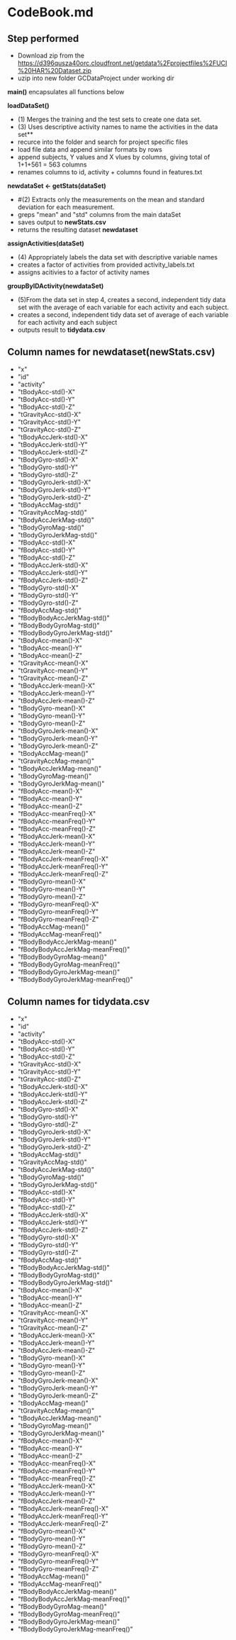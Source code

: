 # CodeBook.md

## Step performed
* Download zip from the https://d396qusza40orc.cloudfront.net/getdata%2Fprojectfiles%2FUCI%20HAR%20Dataset.zip
* uzip into new folder GCDataProject under working dir

**main()** encapsulates all functions below 

**loadDataSet()**
* (1) Merges the training and the test sets to create one data set.
* (3) Uses descriptive activity names to name the activities in the data set**
* recurce into the folder and search for project specific files 
* load file data and append similar formats by rows
* append subjects, Y values and X vlues by columns, giving total of 1+1+561 = 563 columns
* renames columns to id, activity + columns found in features.txt

**newdataSet <- getStats(dataSet)**
* #(2) Extracts only the measurements on the mean and standard deviation for each measurement.
* greps "mean" and "std" columns from the main dataSet
* saves output to **newStats.csv**
* returns the resulting dataset **newdataset**

**assignActivities(dataSet)**
* (4) Appropriately labels the data set with descriptive variable names
* creates a factor of activities from provided activity_labels.txt
* assigns acitivies to a factor of activity names

**groupByIDActivity(newdataSet)**
* (5)From the data set in step 4, creates a second, independent tidy data set with the average of each variable for each activity and each subject.
* creates a second, independent tidy data set of average of each variable for each activity and each subject
* outputs result to **tidydata.csv**

## Column names for newdataset(newStats.csv)
* "x"
* "id"
* "activity"
* "tBodyAcc-std()-X"
* "tBodyAcc-std()-Y"
* "tBodyAcc-std()-Z"
* "tGravityAcc-std()-X"
* "tGravityAcc-std()-Y"
* "tGravityAcc-std()-Z"
* "tBodyAccJerk-std()-X"
* "tBodyAccJerk-std()-Y"
* "tBodyAccJerk-std()-Z"
* "tBodyGyro-std()-X"
* "tBodyGyro-std()-Y"
* "tBodyGyro-std()-Z"
* "tBodyGyroJerk-std()-X"
* "tBodyGyroJerk-std()-Y"
* "tBodyGyroJerk-std()-Z"
* "tBodyAccMag-std()"
* "tGravityAccMag-std()"
* "tBodyAccJerkMag-std()"
* "tBodyGyroMag-std()"
* "tBodyGyroJerkMag-std()"
* "fBodyAcc-std()-X"
* "fBodyAcc-std()-Y"
* "fBodyAcc-std()-Z"
* "fBodyAccJerk-std()-X"
* "fBodyAccJerk-std()-Y"
* "fBodyAccJerk-std()-Z"
* "fBodyGyro-std()-X"
* "fBodyGyro-std()-Y"
* "fBodyGyro-std()-Z"
* "fBodyAccMag-std()"
* "fBodyBodyAccJerkMag-std()"
* "fBodyBodyGyroMag-std()"
* "fBodyBodyGyroJerkMag-std()"
* "tBodyAcc-mean()-X"
* "tBodyAcc-mean()-Y"
* "tBodyAcc-mean()-Z"
* "tGravityAcc-mean()-X"
* "tGravityAcc-mean()-Y"
* "tGravityAcc-mean()-Z"
* "tBodyAccJerk-mean()-X"
* "tBodyAccJerk-mean()-Y"
* "tBodyAccJerk-mean()-Z"
* "tBodyGyro-mean()-X"
* "tBodyGyro-mean()-Y"
* "tBodyGyro-mean()-Z"
* "tBodyGyroJerk-mean()-X"
* "tBodyGyroJerk-mean()-Y"
* "tBodyGyroJerk-mean()-Z"
* "tBodyAccMag-mean()"
* "tGravityAccMag-mean()"
* "tBodyAccJerkMag-mean()"
* "tBodyGyroMag-mean()"
* "tBodyGyroJerkMag-mean()"
* "fBodyAcc-mean()-X"
* "fBodyAcc-mean()-Y"
* "fBodyAcc-mean()-Z"
* "fBodyAcc-meanFreq()-X"
* "fBodyAcc-meanFreq()-Y"
* "fBodyAcc-meanFreq()-Z"
* "fBodyAccJerk-mean()-X"
* "fBodyAccJerk-mean()-Y"
* "fBodyAccJerk-mean()-Z"
* "fBodyAccJerk-meanFreq()-X"
* "fBodyAccJerk-meanFreq()-Y"
* "fBodyAccJerk-meanFreq()-Z"
* "fBodyGyro-mean()-X"
* "fBodyGyro-mean()-Y"
* "fBodyGyro-mean()-Z"
* "fBodyGyro-meanFreq()-X"
* "fBodyGyro-meanFreq()-Y"
* "fBodyGyro-meanFreq()-Z"
* "fBodyAccMag-mean()"
* "fBodyAccMag-meanFreq()"
* "fBodyBodyAccJerkMag-mean()"
* "fBodyBodyAccJerkMag-meanFreq()"
* "fBodyBodyGyroMag-mean()"
* "fBodyBodyGyroMag-meanFreq()"
* "fBodyBodyGyroJerkMag-mean()"
* "fBodyBodyGyroJerkMag-meanFreq()"

## Column names for tidydata.csv
* "x"
* "id"
* "activity"
* "tBodyAcc-std()-X"
* "tBodyAcc-std()-Y"
* "tBodyAcc-std()-Z"
* "tGravityAcc-std()-X"
* "tGravityAcc-std()-Y"
* "tGravityAcc-std()-Z"
* "tBodyAccJerk-std()-X"
* "tBodyAccJerk-std()-Y"
* "tBodyAccJerk-std()-Z"
* "tBodyGyro-std()-X"
* "tBodyGyro-std()-Y"
* "tBodyGyro-std()-Z"
* "tBodyGyroJerk-std()-X"
* "tBodyGyroJerk-std()-Y"
* "tBodyGyroJerk-std()-Z"
* "tBodyAccMag-std()"
* "tGravityAccMag-std()"
* "tBodyAccJerkMag-std()"
* "tBodyGyroMag-std()"
* "tBodyGyroJerkMag-std()"
* "fBodyAcc-std()-X"
* "fBodyAcc-std()-Y"
* "fBodyAcc-std()-Z"
* "fBodyAccJerk-std()-X"
* "fBodyAccJerk-std()-Y"
* "fBodyAccJerk-std()-Z"
* "fBodyGyro-std()-X"
* "fBodyGyro-std()-Y"
* "fBodyGyro-std()-Z"
* "fBodyAccMag-std()"
* "fBodyBodyAccJerkMag-std()"
* "fBodyBodyGyroMag-std()"
* "fBodyBodyGyroJerkMag-std()"
* "tBodyAcc-mean()-X"
* "tBodyAcc-mean()-Y"
* "tBodyAcc-mean()-Z"
* "tGravityAcc-mean()-X"
* "tGravityAcc-mean()-Y"
* "tGravityAcc-mean()-Z"
* "tBodyAccJerk-mean()-X"
* "tBodyAccJerk-mean()-Y"
* "tBodyAccJerk-mean()-Z"
* "tBodyGyro-mean()-X"
* "tBodyGyro-mean()-Y"
* "tBodyGyro-mean()-Z"
* "tBodyGyroJerk-mean()-X"
* "tBodyGyroJerk-mean()-Y"
* "tBodyGyroJerk-mean()-Z"
* "tBodyAccMag-mean()"
* "tGravityAccMag-mean()"
* "tBodyAccJerkMag-mean()"
* "tBodyGyroMag-mean()"
* "tBodyGyroJerkMag-mean()"
* "fBodyAcc-mean()-X"
* "fBodyAcc-mean()-Y"
* "fBodyAcc-mean()-Z"
* "fBodyAcc-meanFreq()-X"
* "fBodyAcc-meanFreq()-Y"
* "fBodyAcc-meanFreq()-Z"
* "fBodyAccJerk-mean()-X"
* "fBodyAccJerk-mean()-Y"
* "fBodyAccJerk-mean()-Z"
* "fBodyAccJerk-meanFreq()-X"
* "fBodyAccJerk-meanFreq()-Y"
* "fBodyAccJerk-meanFreq()-Z"
* "fBodyGyro-mean()-X"
* "fBodyGyro-mean()-Y"
* "fBodyGyro-mean()-Z"
* "fBodyGyro-meanFreq()-X"
* "fBodyGyro-meanFreq()-Y"
* "fBodyGyro-meanFreq()-Z"
* "fBodyAccMag-mean()"
* "fBodyAccMag-meanFreq()"
* "fBodyBodyAccJerkMag-mean()"
* "fBodyBodyAccJerkMag-meanFreq()"
* "fBodyBodyGyroMag-mean()"
* "fBodyBodyGyroMag-meanFreq()"
* "fBodyBodyGyroJerkMag-mean()"
* "fBodyBodyGyroJerkMag-meanFreq()"


	
